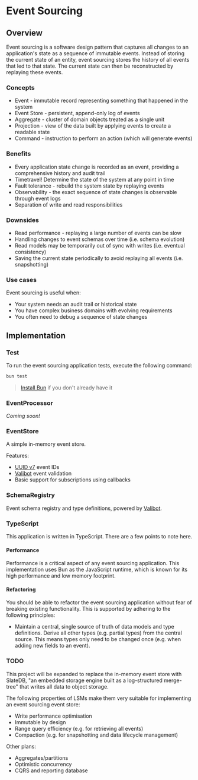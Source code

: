 # Event Sourcing

## Overview

Event sourcing is a software design pattern that captures all changes to an application's state as a sequence of immutable events. Instead of storing the current state of an entity, event sourcing stores the history of all events that led to that state. The current state can then be reconstructed by replaying these events.

### Concepts

- Event - immutable record representing something that happened in the system
- Event Store - persistent, append-only log of events
- Aggregate - cluster of domain objects treated as a single unit
- Projection - view of the data built by applying events to create a readable state
- Command - instruction to perform an action (which will generate events)

### Benefits

- Every application state change is recorded as an event, providing a comprehensive history and audit trail
- Timetravel! Determine the state of the system at any point in time
- Fault tolerance - rebuild the system state by replaying events
- Observability - the exact sequence of state changes is observable through event logs
- Separation of write and read responsibilities

### Downsides

- Read performance - replaying a large number of events can be slow
- Handling changes to event schemas over time (i.e. schema evolution)
- Read models may be temporarily out of sync with writes (i.e. eventual consistency)
- Saving the current state periodically to avoid replaying all events (i.e. snapshotting)

### Use cases

Event sourcing is useful when:

- Your system needs an audit trail or historical state
- You have complex business domains with evolving requirements
- You often need to debug a sequence of state changes

## Implementation

### Test

To run the event sourcing application tests, execute the following command:

```bash
bun test
```

> [Install Bun](https://bun.com/docs/installation) if you don't already have it

### EventProcessor

_Coming soon!_

### EventStore

A simple in-memory event store.

Features:

- [UUID v7](https://bun.com/docs/api/utils#bun-randomuuidv7) event IDs
- [Valibot](https://valibot.dev) event validation
- Basic support for subscriptions using callbacks

### SchemaRegistry

Event schema registry and type definitions, powered by [Valibot](https://valibot.dev).

### TypeScript

This application is written in TypeScript. There are a few points to note here.

#### Performance

Performance is a critical aspect of any event sourcing application. This implementation uses Bun as the JavaScript runtime, which is known for its high performance and low memory footprint.

#### Refactoring

You should be able to refactor the event sourcing application without fear of breaking existing functionality. This is supported by adhering to the following principles:

- Maintain a central, single source of truth of data models and type definitions. Derive all other types (e.g. partial types) from the central source. This means types only need to be changed once (e.g. when adding new fields to an event).

### TODO

This project will be expanded to replace the in-memory event store with SlateDB, "an embedded storage engine built as a log-structured merge-tree" that writes all data to object storage.

The following properties of LSMs make them very suitable for implementing an event sourcing event store:

- Write performance optimisation
- Immutable by design
- Range query efficiency (e.g. for retrieving all events)
- Compaction (e.g. for snapshotting and data lifecycle management)

Other plans:

- Aggregates/partitions
- Optimistic concurrency
- CQRS and reporting database
